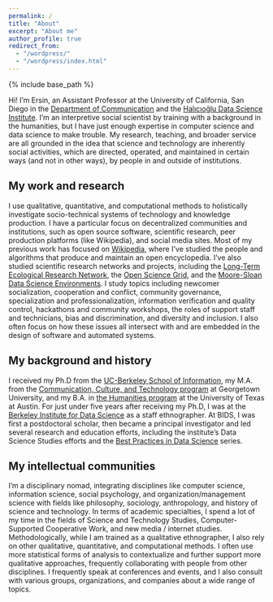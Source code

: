 ```yaml
---
permalink: /
title: "About"
excerpt: "About me"
author_profile: true
redirect_from: 
  - "/wordpress/"
  - "/wordpress/index.html"
---
```


{% include base_path %}

Hi! I’m Ersin, an Assistant Professor at the University of California, San Diego in the [Department of Communication](https://communication.ucsd.edu) and the [Halıcıoğlu Data Science Institute](https://datascience.ucsd.edu). I’m an interpretive social scientist by training with a background in the humanities, but I have just enough expertise in computer science and data science to make trouble. My research, teaching, and broader service are all grounded in the idea that science and technology are inherently social activities, which are directed, operated, and maintained in certain ways (and not in other ways), by people in and outside of institutions.

## My work and research
I use qualitative, quantitative, and computational methods to holistically investigate socio-technical systems of technology and knowledge production. I have a particular focus on decentralized communities and institutions, such as open source software, scientific research, peer production platforms (like Wikipedia), and social media sites. Most of my previous work has focused on [Wikipedia](http://enwp.org/Wikipedia), where I've studied the people and algorithms that produce and maintain an open encyclopedia. I’ve also studied scientific research networks and projects, including the [Long-Term Ecological Research Network](https://lternet.edu/), the [Open Science Grid](https://www.opensciencegrid.org/), and the [Moore-Sloan Data Science Environments](http://msdse.org/). I study topics including newcomer socialization, cooperation and conflict, community governance, specialization and professionalization, information verification and quality control, hackathons and community workshops, the roles of support staff and technicians, bias and discrimination, and diversity and inclusion. I also often focus on how these issues all intersect with and are embedded in the design of software and automated systems.

## My background and history
I received my Ph.D from the [UC-Berkeley School of Information](http://ischool.berkeley.edu), my M.A. from the [Communication, Culture, and Technology program](http://cct.georgetown.edu) at Georgetown University, and my B.A. in [the Humanities program](https://liberalarts.utexas.edu/humanities/) at the University of Texas at Austin. For just under five years after receiving my Ph.D, I was at the [Berkeley Institute for Data Science](https://bids.berkeley.edu) as a staff ethnographer. At BIDS, I was first a postdoctoral scholar, then became a principal investigator and led several research and education efforts, including the institute’s Data Science Studies efforts and the [Best Practices in Data Science](https://osf.io/ctfqn/) series.

## My intellectual communities
I’m a disciplinary nomad, integrating disciplines like computer science, information science, social psychology, and organization/management science with fields like philosophy, sociology, anthropology, and history of science and technology. In terms of academic specialties, I spend a lot of my time in the fields of Science and Technology Studies, Computer-Supported Cooperative Work, and new media / internet studies. Methodologically, while I am trained as a qualitative ethnographer, I also rely on other qualitative, quantitative, and computational methods. I often use more statistical forms of analysis to contextualize and further support more qualitative approaches, frequently collaborating with people from other disciplines. I frequently speak at conferences and events, and I also consult with various groups, organizations, and companies about a wide range of topics.
